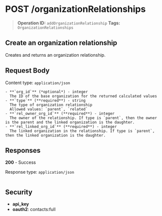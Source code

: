 # POST /organizationRelationships

> **Operation ID:** `addOrganizationRelationship`
> **Tags:** `OrganizationRelationships`

## Create an organization relationship

Creates and returns an organization relationship.

## Request Body

Content type: `application/json`

```
- **`org_id`** (*optional*) - integer
  The ID of the base organization for the returned calculated values
- **`type`** (**required**) - string
  The type of organization relationship
  Allowed values: `parent`, `related`
- **`rel_owner_org_id`** (**required**) - integer
  The owner of the relationship. If type is `parent`, then the owner is the parent and the linked organization is the daughter.
- **`rel_linked_org_id`** (**required**) - integer
  The linked organization in the relationship. If type is `parent`, then the linked organization is the daughter.
```

## Responses

**200** - Success

Response type: `application/json`

```

```


## Security

- **api_key**
- **oauth2**: contacts:full